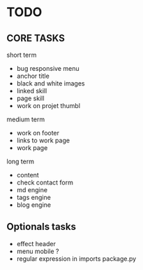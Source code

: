 TODO
==========

CORE TASKS
----------

short term
- bug responsive menu
- anchor title
- black and white images
- linked skill
- page skill
- work on projet thumbl

medium term
- work on footer 
- links to work page
- work page

long term
- content
- check contact form
- md engine
- tags engine
- blog engine

Optionals tasks
----------

- effect header
- menu mobile ?
- regular expression in imports package.py
